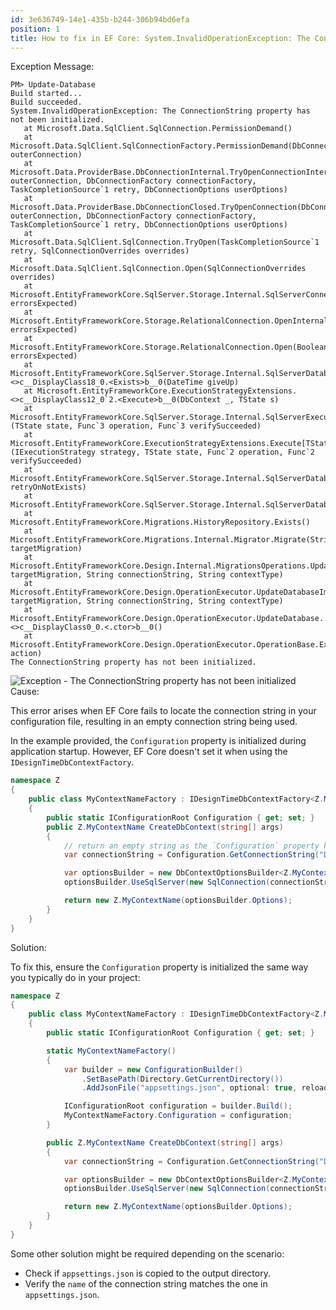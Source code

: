 ```yaml
---
id: 3e636749-14e1-435b-b244-306b94bd6efa
position: 1
title: How to fix in EF Core: System.InvalidOperationException: The ConnectionString property has not been initialized.
---
```


<div class="h9">Exception Message:</div>

```
PM> Update-Database
Build started...
Build succeeded.
System.InvalidOperationException: The ConnectionString property has not been initialized.
   at Microsoft.Data.SqlClient.SqlConnection.PermissionDemand()
   at Microsoft.Data.SqlClient.SqlConnectionFactory.PermissionDemand(DbConnection outerConnection)
   at Microsoft.Data.ProviderBase.DbConnectionInternal.TryOpenConnectionInternal(DbConnection outerConnection, DbConnectionFactory connectionFactory, TaskCompletionSource`1 retry, DbConnectionOptions userOptions)
   at Microsoft.Data.ProviderBase.DbConnectionClosed.TryOpenConnection(DbConnection outerConnection, DbConnectionFactory connectionFactory, TaskCompletionSource`1 retry, DbConnectionOptions userOptions)
   at Microsoft.Data.SqlClient.SqlConnection.TryOpen(TaskCompletionSource`1 retry, SqlConnectionOverrides overrides)
   at Microsoft.Data.SqlClient.SqlConnection.Open(SqlConnectionOverrides overrides)
   at Microsoft.EntityFrameworkCore.SqlServer.Storage.Internal.SqlServerConnection.OpenDbConnection(Boolean errorsExpected)
   at Microsoft.EntityFrameworkCore.Storage.RelationalConnection.OpenInternal(Boolean errorsExpected)
   at Microsoft.EntityFrameworkCore.Storage.RelationalConnection.Open(Boolean errorsExpected)
   at Microsoft.EntityFrameworkCore.SqlServer.Storage.Internal.SqlServerDatabaseCreator.<>c__DisplayClass18_0.<Exists>b__0(DateTime giveUp)
   at Microsoft.EntityFrameworkCore.ExecutionStrategyExtensions.<>c__DisplayClass12_0`2.<Execute>b__0(DbContext _, TState s)
   at Microsoft.EntityFrameworkCore.SqlServer.Storage.Internal.SqlServerExecutionStrategy.Execute[TState,TResult](TState state, Func`3 operation, Func`3 verifySucceeded)
   at Microsoft.EntityFrameworkCore.ExecutionStrategyExtensions.Execute[TState,TResult](IExecutionStrategy strategy, TState state, Func`2 operation, Func`2 verifySucceeded)
   at Microsoft.EntityFrameworkCore.SqlServer.Storage.Internal.SqlServerDatabaseCreator.Exists(Boolean retryOnNotExists)
   at Microsoft.EntityFrameworkCore.SqlServer.Storage.Internal.SqlServerDatabaseCreator.Exists()
   at Microsoft.EntityFrameworkCore.Migrations.HistoryRepository.Exists()
   at Microsoft.EntityFrameworkCore.Migrations.Internal.Migrator.Migrate(String targetMigration)
   at Microsoft.EntityFrameworkCore.Design.Internal.MigrationsOperations.UpdateDatabase(String targetMigration, String connectionString, String contextType)
   at Microsoft.EntityFrameworkCore.Design.OperationExecutor.UpdateDatabaseImpl(String targetMigration, String connectionString, String contextType)
   at Microsoft.EntityFrameworkCore.Design.OperationExecutor.UpdateDatabase.<>c__DisplayClass0_0.<.ctor>b__0()
   at Microsoft.EntityFrameworkCore.Design.OperationExecutor.OperationBase.Execute(Action action)
The ConnectionString property has not been initialized.
```

<div class="image-outer"><img src="https://www.learnentityframeworkcore.com/images/efcore/migrations/update-database/troubleshooting-the-connectionstring-property-has-not-been-initialized.png" loading="lazy" alt="Exception - The ConnectionString property has not been initialized"></div>

<div class="h9">Cause:</div>

This error arises when EF Core fails to locate the connection string in your configuration file, resulting in an empty connection string being used.

In the example provided, the `Configuration` property is initialized during application startup. However, EF Core doesn't set it when using the `IDesignTimeDbContextFactory`.


```csharp
namespace Z
{
    public class MyContextNameFactory : IDesignTimeDbContextFactory<Z.MyContextName>
    {
        public static IConfigurationRoot Configuration { get; set; }
        public Z.MyContextName CreateDbContext(string[] args)
        {
            // return an empty string as the `Configuration` property has not been correctly initialized.
            var connectionString = Configuration.GetConnectionString("DefaultConnection");

            var optionsBuilder = new DbContextOptionsBuilder<Z.MyContextName>();
            optionsBuilder.UseSqlServer(new SqlConnection(connectionString));

            return new Z.MyContextName(optionsBuilder.Options);
        }
    }
}

```

<div class="h9">Solution:</div>

To fix this, ensure the `Configuration` property is initialized the same way you typically do in your project:

```csharp
namespace Z
{
    public class MyContextNameFactory : IDesignTimeDbContextFactory<Z.MyContextName>
    {
        public static IConfigurationRoot Configuration { get; set; }

        static MyContextNameFactory() 
        {
            var builder = new ConfigurationBuilder()
                .SetBasePath(Directory.GetCurrentDirectory())
                .AddJsonFile("appsettings.json", optional: true, reloadOnChange: true);

            IConfigurationRoot configuration = builder.Build();
            MyContextNameFactory.Configuration = configuration;
        }

        public Z.MyContextName CreateDbContext(string[] args)
        {
            var connectionString = Configuration.GetConnectionString("DefaultConnection");

            var optionsBuilder = new DbContextOptionsBuilder<Z.MyContextName>();
            optionsBuilder.UseSqlServer(new SqlConnection(connectionString));

            return new Z.MyContextName(optionsBuilder.Options);
        }
    }
}
```

Some other solution might be required depending on the scenario:

- Check if `appsettings.json` is copied to the output directory.
- Verify the `name` of the connection string matches the one in `appsettings.json`.